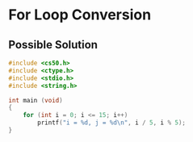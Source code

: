 # For Loop Conversion

## Possible Solution
```c
#include <cs50.h>
#include <ctype.h>
#include <stdio.h>
#include <string.h>

int main (void)
{
    for (int i = 0; i <= 15; i++)
        printf("i = %d, j = %d\n", i / 5, i % 5);
}
```